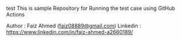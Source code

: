 # 
test
This is sample Repository for Running the test case using GitHub Actions

Author : Faiz Ahmed (faiz08889@gmail.com) 
Linkedin : https://www.linkedin.com/in/faiz-ahmed-a2660189/
